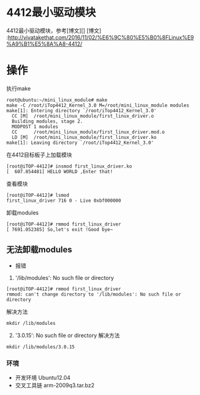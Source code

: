 

# 4412最小驱动模块
4412最小驱动模块，参考[博文][]
[博文] :http://vivatakethat.com/2016/11/02/%E6%9C%80%E5%B0%8FLinux%E9%A9%B1%E5%8A%A8-4412/
# 操作
执行make
```
root@ubuntu:~/mini_linux_module# make
make -C /root/iTop4412_Kernel_3.0 M=/root/mini_linux_module modules
make[1]: Entering directory `/root/iTop4412_Kernel_3.0'
  CC [M]  /root/mini_linux_module/first_linux_driver.o
  Building modules, stage 2.
  MODPOST 1 modules
  CC      /root/mini_linux_module/first_linux_driver.mod.o
  LD [M]  /root/mini_linux_module/first_linux_driver.ko
make[1]: Leaving directory `/root/iTop4412_Kernel_3.0'
```


在4412目标板子上加载模块
```
[root@iTOP-4412]# insmod first_linux_driver.ko 
[  607.854481] HELLO WORLD ,Enter that!
```

查看模块
```
[root@iTOP-4412]# lsmod
first_linux_driver 716 0 - Live 0xbf000000
```

卸载modules
```
[root@iTOP-4412]# rmmod first_linux_driver
[ 7691.052385] So,let's exit !Good bye~
```

## 无法卸载modules
+ 报错
1.  '/lib/modules': No such file or directory
```
[root@iTOP-4412]# rmmod first_linux_driver
rmmod: can't change directory to '/lib/modules': No such file or directory
```

解决方法
```
mkdir /lib/modules
```

2. '3.0.15': No such file or directory
解决方法
```
mkdir /lib/modules/3.0.15
```


### 环境
+ 开发环境
Ubuntu12.04
+ 交叉工具链
    arm-2009q3.tar.bz2


